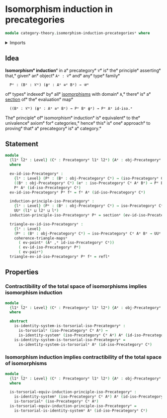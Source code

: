 # Isomorphism induction in precategories

```agda
module category-theory.isomorphism-induction-precategoriesᵉ where
```

<details><summary>Imports</summary>

```agda
open import category-theory.isomorphisms-in-precategoriesᵉ
open import category-theory.precategoriesᵉ

open import foundation.commuting-triangles-of-mapsᵉ
open import foundation.dependent-pair-typesᵉ
open import foundation.function-typesᵉ
open import foundation.identity-systemsᵉ
open import foundation.identity-typesᵉ
open import foundation.sectionsᵉ
open import foundation.torsorial-type-familiesᵉ
open import foundation.universe-levelsᵉ
```

</details>

## Idea

**Isomorphismᵉ induction**ᵉ in aᵉ precategoryᵉ `𝒞`ᵉ isᵉ theᵉ principleᵉ assertingᵉ that,ᵉ
givenᵉ anᵉ objectᵉ `Aᵉ : 𝒞`ᵉ andᵉ anyᵉ typeᵉ familyᵉ

```text
  Pᵉ : (Bᵉ : 𝒞ᵉ) (ϕᵉ : Aᵉ ≅ᵉ Bᵉ) → 𝒰ᵉ
```

ofᵉ typesᵉ indexedᵉ byᵉ allᵉ
[isomorphisms](category-theory.isomorphisms-in-categories.mdᵉ) with domainᵉ `A`,ᵉ
thereᵉ isᵉ aᵉ [section](foundation.sections.mdᵉ) ofᵉ theᵉ evaluationᵉ mapᵉ

```text
  ((Bᵉ : 𝒞ᵉ) (ϕᵉ : Aᵉ ≅ᵉ Bᵉ) → Pᵉ Bᵉ ϕᵉ) → Pᵉ Aᵉ id-iso.ᵉ
```

Theᵉ principleᵉ ofᵉ isomorphismᵉ inductionᵉ isᵉ equivalentᵉ to theᵉ univalenceᵉ axiomᵉ forᵉ
categories,ᵉ henceᵉ thisᵉ isᵉ oneᵉ approachᵉ to provingᵉ thatᵉ aᵉ precategoryᵉ isᵉ aᵉ
category.ᵉ

## Statement

```agda
module _
  {l1ᵉ l2ᵉ : Level} (Cᵉ : Precategoryᵉ l1ᵉ l2ᵉ) {Aᵉ : obj-Precategoryᵉ Cᵉ}
  where

  ev-id-iso-Precategoryᵉ :
    {lᵉ : Level} (Pᵉ : (Bᵉ : obj-Precategoryᵉ Cᵉ) → (iso-Precategoryᵉ Cᵉ Aᵉ Bᵉ) → UUᵉ lᵉ) →
    ((Bᵉ : obj-Precategoryᵉ Cᵉ) (eᵉ : iso-Precategoryᵉ Cᵉ Aᵉ Bᵉ) → Pᵉ Bᵉ eᵉ) →
    Pᵉ Aᵉ (id-iso-Precategoryᵉ Cᵉ)
  ev-id-iso-Precategoryᵉ Pᵉ fᵉ = fᵉ Aᵉ (id-iso-Precategoryᵉ Cᵉ)

  induction-principle-iso-Precategoryᵉ :
    {lᵉ : Level} (Pᵉ : (Bᵉ : obj-Precategoryᵉ Cᵉ) → iso-Precategoryᵉ Cᵉ Aᵉ Bᵉ → UUᵉ lᵉ) →
    UUᵉ (l1ᵉ ⊔ l2ᵉ ⊔ lᵉ)
  induction-principle-iso-Precategoryᵉ Pᵉ = sectionᵉ (ev-id-iso-Precategoryᵉ Pᵉ)

  triangle-ev-id-iso-Precategoryᵉ :
    {lᵉ : Level}
    (Pᵉ : (Bᵉ : obj-Precategoryᵉ Cᵉ) → iso-Precategoryᵉ Cᵉ Aᵉ Bᵉ → UUᵉ lᵉ) →
    coherence-triangle-mapsᵉ
      ( ev-pointᵉ (Aᵉ ,ᵉ id-iso-Precategoryᵉ Cᵉ))
      ( ev-id-iso-Precategoryᵉ Pᵉ)
      ( ev-pairᵉ)
  triangle-ev-id-iso-Precategoryᵉ Pᵉ fᵉ = reflᵉ
```

## Properties

### Contractibility of the total space of isomorphisms implies isomorphism induction

```agda
module _
  {l1ᵉ l2ᵉ : Level} (Cᵉ : Precategoryᵉ l1ᵉ l2ᵉ) {Aᵉ : obj-Precategoryᵉ Cᵉ}
  where

  abstract
    is-identity-system-is-torsorial-iso-Precategoryᵉ :
      is-torsorialᵉ (iso-Precategoryᵉ Cᵉ Aᵉ) →
      is-identity-systemᵉ (iso-Precategoryᵉ Cᵉ Aᵉ) Aᵉ (id-iso-Precategoryᵉ Cᵉ)
    is-identity-system-is-torsorial-iso-Precategoryᵉ =
      is-identity-system-is-torsorialᵉ Aᵉ (id-iso-Precategoryᵉ Cᵉ)
```

### Isomorphism induction implies contractibility of the total space of isomorphisms

```agda
module _
  {l1ᵉ l2ᵉ : Level} (Cᵉ : Precategoryᵉ l1ᵉ l2ᵉ) {Aᵉ : obj-Precategoryᵉ Cᵉ}
  where

  is-torsorial-equiv-induction-principle-iso-Precategoryᵉ :
    is-identity-systemᵉ (iso-Precategoryᵉ Cᵉ Aᵉ) Aᵉ (id-iso-Precategoryᵉ Cᵉ) →
    is-torsorialᵉ (iso-Precategoryᵉ Cᵉ Aᵉ)
  is-torsorial-equiv-induction-principle-iso-Precategoryᵉ =
    is-torsorial-is-identity-systemᵉ Aᵉ (id-iso-Precategoryᵉ Cᵉ)
```